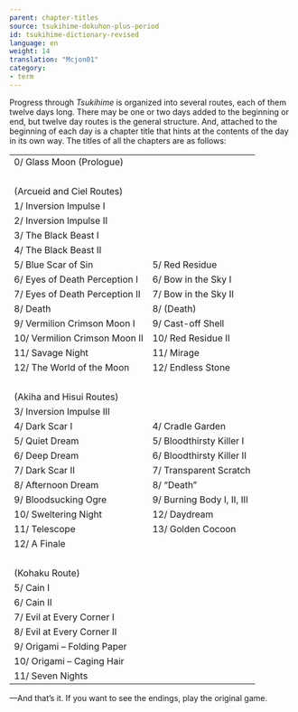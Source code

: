 ```yaml
---
parent: chapter-titles
source: tsukihime-dokuhon-plus-period
id: tsukihime-dictionary-revised
language: en
weight: 14
translation: "Mcjon01"
category:
- term
---
```


Progress through *Tsukihime* is organized into several routes, each of them twelve days long. There may be one or two days added to the beginning or end, but twelve day routes is the general structure. And, attached to the beginning of each day is a chapter title that hints at the contents of the day in its own way. The titles of all the chapters are as follows:

<table>
  <tr><td>0/ Glass Moon (Prologue)</td><td></td></tr>
  <tr><td>&nbsp;</td><td>&nbsp;</td></tr>
  <tr><td>(Arcueid and Ciel Routes)</td><td></td></tr>
  <tr><td>1/ Inversion Impulse I</td><td></td></tr>
  <tr><td>2/ Inversion Impulse II</td><td></td></tr>
  <tr><td>3/ The Black Beast I</td><td></td></tr>
  <tr><td>4/ The Black Beast II</td><td></td></tr>
  <tr><td>5/ Blue Scar of Sin</td><td>5/ Red Residue</td></tr>
  <tr><td>6/ Eyes of Death Perception I</td><td>6/ Bow in the Sky I</td></tr>
  <tr><td>7/ Eyes of Death Perception II</td><td>7/ Bow in the Sky II</td></tr>
  <tr><td>8/ Death</td><td>8/ (Death)</td></tr>
  <tr><td>9/ Vermilion Crimson Moon I</td><td>9/ Cast-off Shell</td></tr>
  <tr><td>10/ Vermilion Crimson Moon II</td><td>10/ Red Residue II</td></tr>
  <tr><td>11/ Savage Night</td><td>11/ Mirage</td></tr>
  <tr><td>12/ The World of the Moon</td><td>12/ Endless Stone</td></tr>
  <tr><td>&nbsp;</td><td>&nbsp;</td></tr>
  <tr><td>(Akiha and Hisui Routes)</td><td></td></tr>
  <tr><td>3/ Inversion Impulse III</td><td></td></tr>
  <tr><td>4/ Dark Scar I</td><td>4/ Cradle Garden</td></tr>
  <tr><td>5/ Quiet Dream</td><td>5/ Bloodthirsty Killer I</td></tr>
  <tr><td>6/ Deep Dream</td><td>6/ Bloodthirsty Killer II</td></tr>
  <tr><td>7/ Dark Scar II</td><td>7/ Transparent Scratch</td></tr>
  <tr><td>8/ Afternoon Dream</td><td>8/ “Death”</td></tr>
  <tr><td>9/ Bloodsucking Ogre</td><td>9/ Burning Body I, II, III</td></tr>
  <tr><td>10/ Sweltering Night</td><td>12/ Daydream</td></tr>
  <tr><td>11/ Telescope</td><td>13/ Golden Cocoon</td></tr>
  <tr><td>12/ A Finale</td><td></td></tr>
  <tr><td>&nbsp;</td><td>&nbsp;</td></tr>
  <tr><td>(Kohaku Route)</td><td></td></tr>
  <tr><td>5/ Cain I</td><td></td></tr>
  <tr><td>6/ Cain II</td><td></td></tr>
  <tr><td>7/ Evil at Every Corner I</td><td></td></tr>
  <tr><td>8/ Evil at Every Corner II</td><td></td></tr>
  <tr><td>9/ Origami – Folding Paper</td><td></td></tr>
  <tr><td>10/ Origami – Caging Hair</td><td></td></tr>
  <tr><td>11/ Seven Nights</td><td></td></tr></table>

—And that’s it.
If you want to see the endings, play the original game.
